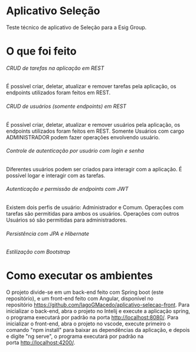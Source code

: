 # Aplicativo Seleção
Teste técnico de aplicativo de Seleção para a Esig Group.

# O que foi feito
###### CRUD de tarefas na aplicação em REST
É possível criar, deletar, atualizar e remover tarefas pela aplicação, os endpoints utilizados foram feitos em REST.
###### CRUD de usuários (somente endpoints) em REST
É possível criar, deletar, atualizar e remover usuários pela aplicação, os endpoints utilizados foram feitos em REST. Somente Usuários com cargo ADMINISTRADOR podem fazer operações envolvendo usuário.

###### Controle de autenticação por usuário com login e senha
Diferentes usuários podem ser criados para interagir com a aplicação. É possível logar e interagir com as tarefas.
###### Autenticação e permissão de endpoints com JWT
Existem dois perfis de usuário: Administrador e Comum. Operações com tarefas são permitidas para ambos os usuários. Operações com outros Usuários só são permitidas para administradores.

 ###### Persistência com JPA e Hibernate
###### Estilização com Bootstrap

# Como executar os ambientes
O projeto divide-se em um back-end feito com Spring boot (este repositório), e um front-end feito com Angular, disponível no repositório https://github.com/IagoGMacedo/aplicativo-selecao-front.
Para inicializar o back-end, abra o projeto no Intelij e execute a aplicação spring, o programa executará por padrão na porta [http://localhost:8080/](http://localhost:8080/). Para inicializar o front-end, abra o projeto no vscode, execute primeiro o comando "npm install" para baixar as dependências da aplicação, e depois e digite "ng serve", o programa executará por padrão na porta [http://localhost:4200/](http://localhost:4200/).
